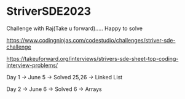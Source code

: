# StriverSDE2023

Challenge with Raj(Take u forward)..... Happy to solve

https://www.codingninjas.com/codestudio/challenges/striver-sde-challenge

https://takeuforward.org/interviews/strivers-sde-sheet-top-coding-interview-problems/

Day 1 -> June 5 -> Solved 25,26 -> Linked List 

Day 2 -> June 6 -> Solved 6 -> Arrays
